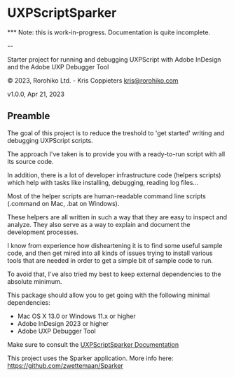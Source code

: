 # UXPScriptSparker

  *** Note: this is work-in-progress. Documentation is quite incomplete.

--

Starter project for running and debugging UXPScript with Adobe InDesign and the 
Adobe UXP Debugger Tool

© 2023, Rorohiko Ltd. - Kris Coppieters
kris@rorohiko.com

v1.0.0, Apr 21, 2023

## Preamble

The goal of this project is to reduce the treshold to 'get started' writing
and debugging UXPScript scripts.

The approach I've taken is to provide you with a ready-to-run script with all its 
source code.

In addition, there is a lot of developer infrastructure code (helpers scripts) 
which help with tasks like installing, debugging, reading log files...

Most of the helper scripts are human-readable command line scripts (.command on 
Mac, .bat on Windows). 

These helpers are all written in such a way that they are easy to inspect and analyze. 
They also serve as a way to explain and document the development processes.
 
I know from experience how disheartening it is to find some useful sample code, 
and then get mired into all kinds of issues trying to install various tools 
that are needed in order to get a simple bit of sample code to run.

To avoid that, I've also tried my best to keep external dependencies 
to the absolute minimum.

This package should allow you to get going with the following minimal 
dependencies:

- Mac OS X 13.0 or Windows 11.x or higher
- Adobe InDesign 2023 or higher
- Adobe UXP Debugger Tool

Make sure to consult the [UXPScriptSparker Documentation](https://github.com/zwettemaan/UXPScriptSparker/wiki/UXPScriptSparker-Documentation)

This project uses the Sparker application. More info here: https://github.com/zwettemaan/Sparker
